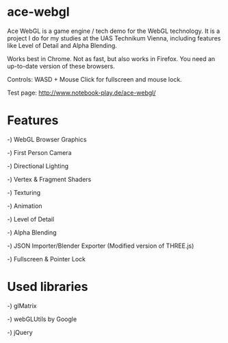 ace-webgl
=========

Ace WebGL is a game engine / tech demo for the WebGL technology. It is a project I do for my studies at the UAS Technikum Vienna, including features like Level of Detail and Alpha Blending.

Works best in Chrome. Not as fast, but also works in Firefox. You need an up-to-date version of these browsers.

Controls: WASD + Mouse
Click for fullscreen and mouse lock.

Test page: http://www.notebook-play.de/ace-webgl/

Features
=========
-) WebGL Browser Graphics

-) First Person Camera

-) Directional Lighting

-) Vertex & Fragment Shaders

-) Texturing

-) Animation

-) Level of Detail

-) Alpha Blending

-) JSON Importer/Blender Exporter (Modified version of THREE.js)

-) Fullscreen & Pointer Lock

Used libraries
=========
-) glMatrix

-) webGLUtils by Google

-) jQuery
